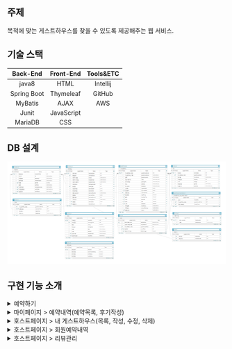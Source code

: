 ## 주제
목적에 맞는 게스트하우스를 찾을 수 있도록 제공해주는 웹 서비스.

## 기술 스택
|Back-End|Front-End|Tools&ETC|
|:---:|:---:|:---:|
|java8|HTML|Intellij|
|Spring Boot|Thymeleaf|GitHub|
|MyBatis|AJAX|AWS|
|Junit|JavaScript||
|MariaDB|CSS||

## DB 설계
<img src = "/docs/images/db_structure.png">

## 구현 기능 소개
<details>
<summary>예약하기</summary>
<img src = "docs/images/reserve1.png">
<img src = "docs/images/reserve2.png">
</details>

<details>
<summary>마이페이지 > 예약내역(예약목록, 후기작성)</summary>
예약내역 (예약목록, 후기작성)
<img src = "docs/images/reservation_history.png">
</details>

<details>
<summary>호스트페이지 > 내 게스트하우스(목록, 작성, 수정, 삭제)</summary>
호스트페이지 > 내 게스트하우스
</details>

<details>
<summary>호스트페이지 > 회원예약내역</summary>
호스트페이지 > 회원예약내역
</details>

<details>
<summary>호스트페이지 > 리뷰관리</summary>
호스트페이지 > 리뷰관리
</details>